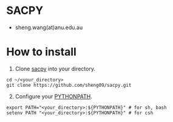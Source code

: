 SACPY
=====

- sheng.wang(at)anu.edu.au

# How to install

1. Clone [sacpy]() into your directory.

```
cd ~/<your_directory> 
git clone https://github.com/sheng09/sacpy.git
```

2. Configure your [PYTHONPATH](https://docs.python.org/2/using/cmdline.html#envvar-PYTHONPATH).

```
export PATH="<your_directory>:${PYTHONPATH}" # for sh, bash
setenv PATH "<your_directory>:${PYTHONPATH}" # for csh
```

